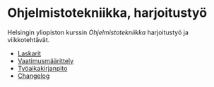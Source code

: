 # Ohjelmistotekniikka, harjoitustyö

Helsingin yliopiston kurssin *Ohjelmistotekniikka* harjoitustyö ja viikkotehtävät.

- [Laskarit](laskarit/)
- [Vaatimusmäärittely](/study-app/dokumentaatio/vaatimusmaarittely.md)
- [Työaikakirjanpito](/study-app/dokumentaatio/tuntikirjanpito.md)
- [Changelog](/study-app/dokumentaatio/changelog.md)
